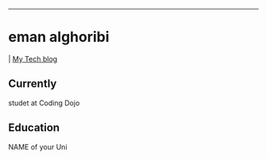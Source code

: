 ---
# eman alghoribi


<div id="webaddress">

| <a href="eman.alghoribi@gmail.com">My Tech blog</a>
</div>


## Currently

studet at Coding Dojo



## Education

NAME of your Uni




<!-- ### Footer

Last updated: June 2022 -->
